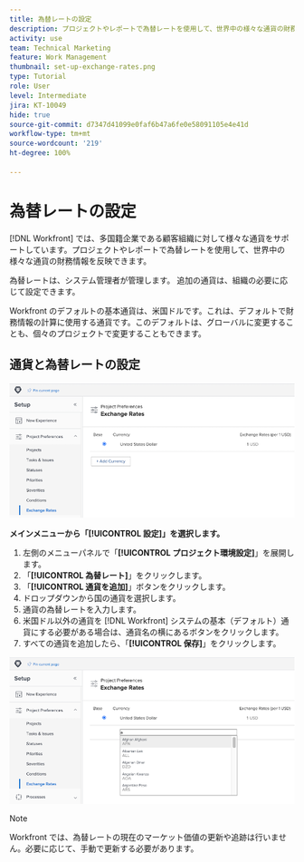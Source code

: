 ```yaml
---
title: 為替レートの設定
description: プロジェクトやレポートで為替レートを使用して、世界中の様々な通貨の財務情報を反映する方法について説明します。
activity: use
team: Technical Marketing
feature: Work Management
thumbnail: set-up-exchange-rates.png
type: Tutorial
role: User
level: Intermediate
jira: KT-10049
hide: true
source-git-commit: d7347d41099e0faf6b47a6fe0e58091105e4e41d
workflow-type: tm+mt
source-wordcount: '219'
ht-degree: 100%

---
```


# 為替レートの設定

[!DNL Workfront] では、多国籍企業である顧客組織に対して様々な通貨をサポートしています。プロジェクトやレポートで為替レートを使用して、世界中の様々な通貨の財務情報を反映できます。

為替レートは、システム管理者が管理します。 追加の通貨は、組織の必要に応じて設定できます。

Workfront のデフォルトの基本通貨は、米国ドルです。これは、デフォルトで財務情報の計算に使用する通貨です。このデフォルトは、グローバルに変更することも、個々のプロジェクトで変更することもできます。

## 通貨と為替レートの設定

![為替レートを選択している画像](assets/setting-up-finances-4.png)

**メインメニューから「[!UICONTROL 設定]」を選択します。**

1. 左側のメニューパネルで「**[!UICONTROL プロジェクト環境設定]**」を展開します。
1. 「**[!UICONTROL 為替レート]**」をクリックします。
1. 「**[!UICONTROL 通貨を追加]**」ボタンをクリックします。
1. ドロップダウンから国の通貨を選択します。
1. 通貨の為替レートを入力します。
1. 米国ドル以外の通貨を [!DNL Workfront] システムの基本（デフォルト）通貨にする必要がある場合は、通貨名の横にあるボタンをクリックします。
1. すべての通貨を追加したら、「**[!UICONTROL 保存]**」をクリックします。

![為替レートリストに通貨を追加する画像](assets/setting-up-finances-5.png)

>[!NOTE]
>
>Workfront では、為替レートの現在のマーケット価値の更新や追跡は行いません。必要に応じて、手動で更新する必要があります。
